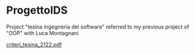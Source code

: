 # ProgettoIDS
Project "tesina ingegneria del software" referred to my previous project of "OOP" with Luca Montagnani


[criteri_tesina_2122.pdf](https://github.com/AndreaG-00/ProgettoIDS/files/7609571/criteri_tesina_2122.pdf)


